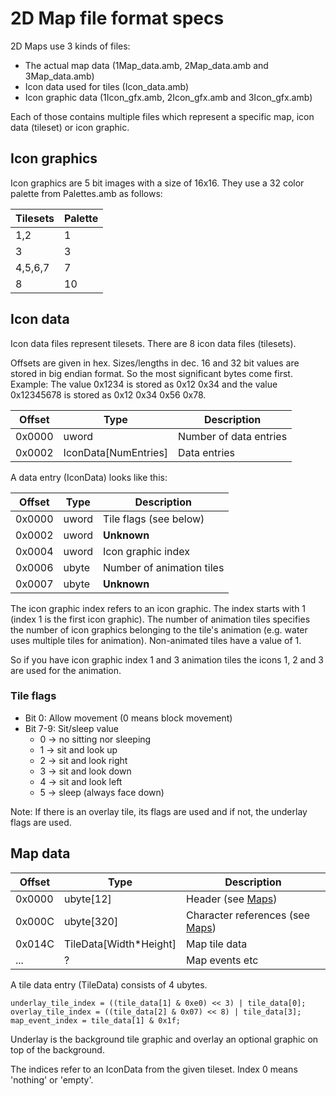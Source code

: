 # 2D Map file format specs

2D Maps use 3 kinds of files:
- The actual map data (1Map_data.amb, 2Map_data.amb and 3Map_data.amb)
- Icon data used for tiles (Icon_data.amb)
- Icon graphic data (1Icon_gfx.amb, 2Icon_gfx.amb and 3Icon_gfx.amb)

Each of those contains multiple files which represent a specific map, icon data (tileset) or icon graphic.

## Icon graphics

Icon graphics are 5 bit images with a size of 16x16. They use a 32 color palette from Palettes.amb as follows:

Tilesets | Palette
---- | ----
1,2 | 1
3 | 3
4,5,6,7 | 7
8 | 10

## Icon data

Icon data files represent tilesets. There are 8 icon data files (tilesets).

Offsets are given in hex. Sizes/lengths in dec. 16 and 32 bit values are stored in big endian format. So the most significant bytes come first. Example: The value 0x1234 is stored as 0x12 0x34 and the value 0x12345678 is stored as 0x12 0x34 0x56 0x78.

Offset | Type | Description
----|----|----
0x0000 | uword | Number of data entries
0x0002 | IconData[NumEntries] | Data entries

A data entry (IconData) looks like this:

Offset | Type | Description
----|----|----
0x0000 | uword | Tile flags (see below)
0x0002 | uword | **Unknown**
0x0004 | uword | Icon graphic index
0x0006 | ubyte | Number of animation tiles
0x0007 | ubyte | **Unknown**

The icon graphic index refers to an icon graphic. The index starts with 1 (index 1 is the first icon graphic). The number of animation tiles specifies the number of icon graphics belonging to the tile's animation (e.g. water uses multiple tiles for animation). Non-animated tiles have a value of 1.

So if you have icon graphic index 1 and 3 animation tiles the icons 1, 2 and 3 are used for the animation.

### Tile flags

- Bit 0: Allow movement (0 means block movement)
- Bit 7-9: Sit/sleep value
  - 0 -> no sitting nor sleeping
  - 1 -> sit and look up
  - 2 -> sit and look right
  - 3 -> sit and look down
  - 4 -> sit and look left
  - 5 -> sleep (always face down)

Note: If there is an overlay tile, its flags are used and if not, the underlay flags are used.

## Map data

Offset | Type | Description
----|----|----
0x0000 | ubyte[12] | Header (see [Maps](Maps.md))
0x000C | ubyte[320] | Character references (see [Maps](Maps.md))
0x014C | TileData[Width*Height] | Map tile data
... | ? | Map events etc

A tile data entry (TileData) consists of 4 ubytes.

```
underlay_tile_index = ((tile_data[1] & 0xe0) << 3) | tile_data[0];
overlay_tile_index = ((tile_data[2] & 0x07) << 8) | tile_data[3];
map_event_index = tile_data[1] & 0x1f;
```

Underlay is the background tile graphic and overlay an optional graphic on top of the background.

The indices refer to an IconData from the given tileset. Index 0 means 'nothing' or 'empty'.
